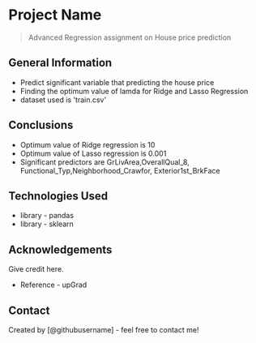 # Project Name
> Advanced Regression assignment on House price prediction
## General Information
- Predict significant variable that predicting the house price
- Finding the optimum value of lamda for Ridge and Lasso Regression
- dataset used is 'train.csv'


## Conclusions
- Optimum value of Ridge regression is 10
- Optimum value of Lasso regression is 0.001
- Significant predictors are GrLivArea,OverallQual_8, Functional_Typ,Neighborhood_Crawfor, Exterior1st_BrkFace

<!-- You don't have to answer all the questions - just the ones relevant to your project. -->


## Technologies Used
- library - pandas 
- library - sklearn


<!-- As the libraries versions keep on changing, it is recommended to mention the version of library used in this project -->

## Acknowledgements
Give credit here.

- Reference - upGrad



## Contact
Created by [@githubusername] - feel free to contact me!


<!-- Optional -->
<!-- ## License -->
<!-- This project is open source and available under the [... License](). -->

<!-- You don't have to include all sections - just the one's relevant to your project -->
